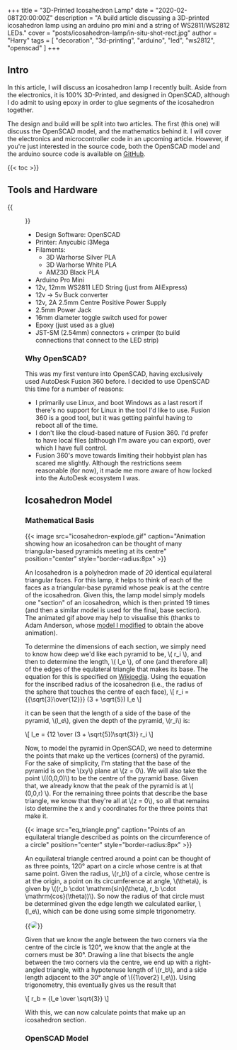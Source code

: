 +++
title = "3D-Printed Icosahedron Lamp"
date  = "2020-02-08T20:00:00Z"
description = "A build article discussing a 3D-printed icosahedron lamp using an arduino pro mini and a string of WS2811/WS2812 LEDs."
cover = "posts/icosahedron-lamp/in-situ-shot-rect.jpg"
author = "Harry"
tags = [ "decoration", "3d-printing", "arduino", "led", "ws2812", "openscad" ]
+++

## Intro
In this article, I will discuss an icosahedron lamp I recently built.  Aside from the electronics,
it is 100% 3D-Printed, and designed in OpenSCAD, although I do admit to using epoxy in order to glue
segments of the icosahedron together.

The design and build will be split into two articles.  The first (this one) will discuss the OpenSCAD model, and
the mathematics behind it. I will cover the electronics and microcontroller code in an upcoming article.  However,
if you're just interested in the source code, both the OpenSCAD model and the arduino source code is available 
on [GitHub](https://github.com/harryrose/icosahedron-lamp).

{{< toc >}}

## Tools and Hardware

{{<figure src="components.jpg" position="center" caption="Some of the components used within this project" style="border-radius:8px">}}
 * Design Software: OpenSCAD
 * Printer: Anycubic i3Mega
 * Filaments:
   * 3D Warhorse Silver PLA
   * 3D Warhorse White PLA
   * AMZ3D Black PLA
 * Arduino Pro Mini
 * 12v, 12mm WS2811 LED String (just from AliExpress)
 * 12v -> 5v Buck converter
 * 12v, 2A 2.5mm Centre Positive Power Supply
 * 2.5mm Power Jack
 * 16mm diameter toggle switch used for power
 * Epoxy (just used as a glue)
 * JST-SM (2.54mm) connectors + crimper (to build connections that connect to the LED strip)

### Why OpenSCAD?
This was my first venture into OpenSCAD, having exclusively used AutoDesk Fusion 360 before. I decided
to use OpenSCAD this time for a number of reasons:

 * I primarily use Linux, and boot Windows as a last resort if there's no support for Linux in the tool I'd like to use.  Fusion 360 is a good tool, but it was getting painful having to reboot all of the time.
 * I don't like the cloud-based nature of Fusion 360.  I'd prefer to have local files (although I'm aware you can export), over which I have full control.
 * Fusion 360's move towards limiting their hobbyist plan has scared me slightly.  Although the restrictions seem reasonable (for now), it made me more aware of how locked into the AutoDesk ecosystem I was.

## Icosahedron Model

### Mathematical Basis

{{< image src="icosahedron-explode.gif" caption="Animation showing how an icosahedron can be thought of many triangular-based pyramids meeting at its centre" position="center" style="border-radius:8px" >}}

An Icosahedron is a polyhedron made of 20 identical equilateral triangular faces.  For this lamp, it helps to think of each of the faces as a triangular-base pyramid whose peak is at the centre of the icosahedron.  Given this, the lamp model simply models one "section" of an icosahedron, which is then printed 19 times (and then a similar model is used for the final, base section).  The animated gif above may help to visualise this (thanks to Adam Anderson, whose [model I modified](https://www.thingiverse.com/thing:1343285) to obtain the above animation).

To determine the dimensions of each section, we simply need to know how deep we'd like each pyramid to be, \\( r_i \\), and then to determine the length, \\( l_e \\), of one (and therefore all) of the edges of the equlateral triangle that makes its base.  The equation for this is specified on [Wikipedia](https://en.wikipedia.org/w/index.php?title=Regular_icosahedron&oldid=937738533). Using the equation for the inscribed radius of the icosahedron (i.e., the radius of the sphere that touches the centre of each face),
\\[
  r_i = {{\sqrt{3}\over{12}}} (3 + \sqrt{5}) l_e
\\]

it can be seen that the length of a side of the base of the pyramid, \\(l_e\\), given the depth of the pyramid, \\(r_i\\) is:

\\[
 l_e = {12 \over (3 + \sqrt{5})\sqrt{3}} r_i
\\]

Now, to model the pyramid in OpenSCAD, we need to determine the points that make up the vertices (corners) of the pyramid.  For the sake of simplicity, I'm stating that the base of the pyramid is on the \\(xy\\) plane at \\(z = 0\\).  We will also take the point \\((0,0,0)\\) to be the centre of the pyramid base.  Given that, we already know that the peak of the pyramid is at \\( (0,0,r) \\).  For the remaining three points that describe the base triangle, we know that they're all at \\(z = 0\\), so all that remains isto determine the x and y coordinates for the three points that make it.

{{< image src="eq_triangle.png" caption="Points of an equilateral triangle described as points on the circumference of a circle" position="center" style="border-radius:8px" >}}

An equilateral triangle centred around a point can be thought of as three points, 120&deg; apart on a circle whose centre is at that same point.  Given the radius, \\(r_b\\) of a circle, whose centre is at the origin, a point on its circumference at angle, \\(\theta\\), is given by \\((r_b \cdot \mathrm{sin}(\theta), r_b \cdot \mathrm{cos}(\theta))\\).  So now the radius of that circle must be determined given the edge length we calculated earlier, \\(l_e\\), which can be done using some simple trigonometry.  

{{<image src="circle_radius_calc.png" position="center" style="border-radius:8px" >}}

Given that we know the angle between the two corners via the centre of the circle is 120&deg;, we know that the angle at the corners must be 30&deg;. Drawing a line that bisects the angle between the two corners via the centre, we end up with a right-angled triangle, with a hypotenuse length of \\(r_b\\), and a side length adjacent to the 30&deg; angle of \\({1\over2} l_e\\)).  Using trigonometry, this eventually gives us the result that

\\[
  r_b = {l_e \over \sqrt{3}}
\\]

With this, we can now calculate points that make up an icosahedron section.

### OpenSCAD Model
